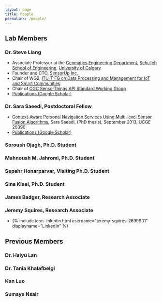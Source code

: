 ```yaml
---
layout: page
title: People
permalink: /people/
---
```


## Lab Members

### Dr. Steve Liang

- Associate Professor at the [Geomatics Engineering Department](https://schulich.ucalgary.ca/departments/geomatics-engineering), [Schulich School of Engineering](https://schulich.ucalgary.ca/), [University of Calgary](http://ucalgary.ca)
- Founder and CTO, [SensorUp Inc.](http://www.sensorup.com)
- Chair of WG2, [ITU-T FG on Data Processing and Management for IoT and Smart Communities](https://www.itu.int/en/ITU-T/focusgroups/dpm/Pages/default.aspx)
- Chair of [OGC SensorThings API Standard Working Group](http://www.opengeospatial.org/projects/groups/sweiotswg)
- [Publications (Google Scholar)](https://scholar.google.ca/citations?hl=en&user=mAkyE1sAAAAJ&view_op=list_works&authuser=1&sortby=pubdate)

### Dr. Sara Saeedi, Postdoctoral Fellow

- [Context-Aware Personal Navigation Services Using Multi-level Sensor Fusion Algorithms](http://theses.ucalgary.ca/bitstream/11023/1098/2/ucalgary_2013_saeedi_sara.pdf), Sara Saeedi, (PhD thesis), September 2013, UCGE 20390
- [Publications (Google Scholar)](https://scholar.google.ca/citations?user=uVdDM94AAAAJ&hl=en)

### Soroush Ojagh, Ph.D. Student

### Mahnoush M. Jahromi, Ph.D. Student

### Sepehr Honarparvar, Visiting Ph.D. Student

### Sina Kiaei, Ph.D. Student

### James Badger, Research Associate

### Jeremy Squires, Research Associate

- {% include icon-linkedin.html username="jeremy-squires-2699901" displayname="LinkedIn" %}

## Previous Members

### Dr. Haiyu Lan

### Dr. Tania Khalafbeigi

### Kan Luo

### Sumaya Nsair
